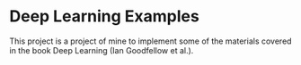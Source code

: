# Deep Learning Examples

This project is a project of mine to implement some of the materials covered in the book Deep Learning (Ian Goodfellow et al.).
